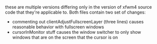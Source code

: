 these are multiple versions differing only in the version of xfwm4 source code that they're applicable to. Both files contain two set of changes: 
* commenting out clientAdjustFullscreenLayer (three lines) causes reasonable behavior with fullscreen windows
* cursorInMonitor stuff causes the window switcher to only show windows that are on the screen that the cursor is on

